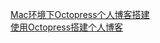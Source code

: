 [Mac环境下Octopress个人博客搭建](http://www.cnblogs.com/sawyerzhu/p/3710374.html)  
[使用Octopress搭建个人博客](http://sonnewilling.com/blog/2013/11/14/shi-yong-octopressda-jian-ge-ren-bo-ke/)

